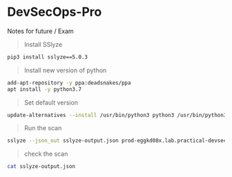 # DevSecOps-Pro
Notes for future / Exam

> Install SSlyze
```bash
pip3 install sslyze==5.0.3
```

> Install new version of python
```bash
add-apt-repository -y ppa:deadsnakes/ppa
apt install -y python3.7
```

> Set default version
```bash
update-alternatives --install /usr/bin/python3 python3 /usr/bin/python3.7 1
```

> Run the scan 
```bash
sslyze --json_out sslyze-output.json prod-eggkd08x.lab.practical-devsecops.training:443
```

> check the scan
```bash
cat sslyze-output.json
```
